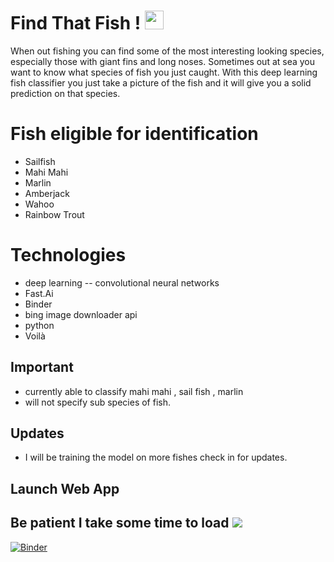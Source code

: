 # Find That Fish ! <img src="https://github.com/AlignedMind/offshore_fish_classifier/blob/main/Magnifying_glass.gif" width="30px">

When out fishing you can find some of the most interesting looking species, especially those with giant fins and long noses. Sometimes out at sea you want to know what species of fish you just caught. With this deep learning fish classifier you just take a picture of the fish and it will give you a solid prediction on that species.
# Fish eligible for identification 

- Sailfish
- Mahi Mahi
- Marlin
- Amberjack
- Wahoo
- Rainbow Trout

# Technologies
- deep learning
-- convolutional neural networks
- Fast.Ai
- Binder
- bing image downloader api
- python
- Voilà
## Important
- currently able to classify mahi mahi , sail fish , marlin
- will not specify sub species of fish.

## Updates 
- I will be training the model on more fishes check in for updates.


## Launch Web App 
## Be patient I take some time to load <img src="https://github.com/AlignedMind/offshore_fish_classifier/blob/main/loading.gif">

[![Binder](https://mybinder.org/badge_logo.svg)](https://mybinder.org/v2/gh/AlignedMind/offshore_fish_classifier/HEAD?urlpath=%2Fvoila%2Frender%2FFish_Classifier.ipynb)

